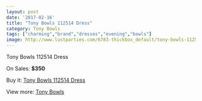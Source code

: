 ```yaml
---
layout: post
date: '2017-02-16'
title: "Tony Bowls 112514 Dress"
category: Tony Bowls
tags: ["charming","brand","dresses","evening","bowls"]
image: http://www.lustparties.com/6783-thickbox_default/tony-bowls-112514-dress.jpg
---
```

Tony Bowls 112514 Dress

On Sales: **$350**
<a href="https://www.lustparties.com/en/tony-bowls/2330-tony-bowls-112514-dress.html"><amp-img layout="responsive" width="600" height="600" src="//www.lustparties.com/6783-thickbox_default/tony-bowls-112514-dress.jpg" alt="Tony Bowls 112514 Dress 0" /></a>
<a href="https://www.lustparties.com/en/tony-bowls/2330-tony-bowls-112514-dress.html"><amp-img layout="responsive" width="600" height="600" src="//www.lustparties.com/6785-thickbox_default/tony-bowls-112514-dress.jpg" alt="Tony Bowls 112514 Dress 1" /></a>
<a href="https://www.lustparties.com/en/tony-bowls/2330-tony-bowls-112514-dress.html"><amp-img layout="responsive" width="600" height="600" src="//www.lustparties.com/6784-thickbox_default/tony-bowls-112514-dress.jpg" alt="Tony Bowls 112514 Dress 2" /></a>

Buy it: [Tony Bowls 112514 Dress](https://www.lustparties.com/en/tony-bowls/2330-tony-bowls-112514-dress.html "Tony Bowls 112514 Dress")

View more: [Tony Bowls](https://www.lustparties.com/en/5-tony-bowls "Tony Bowls")